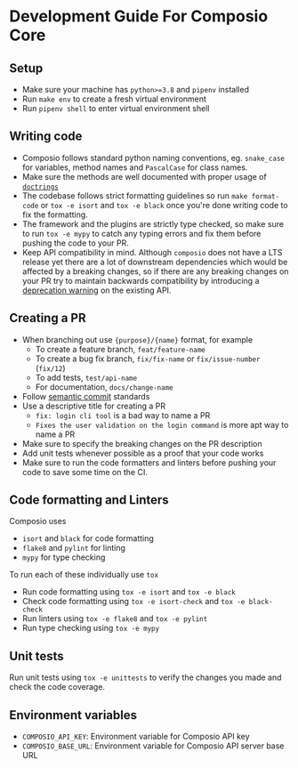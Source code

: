 # Development Guide For Composio Core

## Setup

- Make sure your machine has `python>=3.8` and `pipenv` installed
- Run `make env` to create a fresh virtual environment
- Run `pipenv shell` to enter virtual environment shell

## Writing code

- Composio follows standard python naming conventions, eg. `snake_case` for variables, method names and `PascalCase` for class names.
- Make sure the methods are well documented with proper usage of [`doctrings`](https://peps.python.org/pep-0257/)
- The codebase follows strict formatting guidelines so run `make format-code` or `tox -e isort` and `tox -e black` once you're done writing code to fix the formatting.
- The framework and the plugins are strictly type checked, so make sure to run `tox -e mypy` to catch any typing errors and fix them before pushing the code to your PR.
- Keep API compatibility in mind. Although `composio` does not have a LTS release yet there are a lot of downstream dependencies which would be affected by a breaking changes, so if there are any breaking changes on your PR try to maintain backwards compatibility by introducing a [deprecation warning](https://github.com/SamparkAI/composio_sdk/blob/495cd0d8a644ee84e3f7ee4a6ab6907594895efe/composio/utils/decorators.py#L15) on the existing API.

## Creating a PR

- When branching out use `{purpose}/{name}` format, for example
  - To create a feature branch, `feat/feature-name`
  - To create a bug fix branch, `fix/fix-name` or `fix/issue-number` (`fix/12`)
  - To add tests, `test/api-name`
  - For documentation, `docs/change-name`
- Follow [semantic commit](https://www.conventionalcommits.org/en/v1.0.0/) standards
- Use a descriptive title for creating a PR
  - `fix: login cli tool` is a bad way to name a PR
  - `Fixes the user validation on the login command` is more apt way to name a PR
- Make sure to specify the breaking changes on the PR description
- Add unit tests whenever possible as a proof that your code works
- Make sure to run the code formatters and linters before pushing your code to save some time on the CI.

## Code formatting and Linters

Composio uses

- `isort` and `black` for code formatting
- `flake8` and `pylint` for linting
- `mypy` for type checking

To run each of these individually use `tox`

- Run code formatting using `tox -e isort` and `tox -e black`
- Check code formatting using `tox -e isort-check` and `tox -e black-check`
- Run linters using `tox -e flake8` and `tox -e pylint`
- Run type checking using `tox -e mypy`


## Unit tests

Run unit tests using `tox -e unittests` to verify the changes you made and check the code coverage.

## Environment variables

- `COMPOSIO_API_KEY`: Environment variable for Composio API key
- `COMPOSIO_BASE_URL`: Environment variable for Composio API server base URL